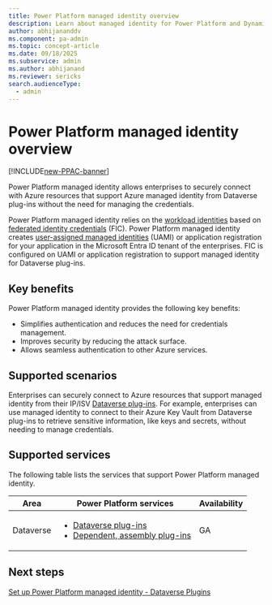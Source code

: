 ```yaml
---
title: Power Platform managed identity overview
description: Learn about managed identity for Power Platform and Dynamics 365 apps.
author: abhijananddv
ms.component: pa-admin
ms.topic: concept-article
ms.date: 09/18/2025
ms.subservice: admin
ms.author: abhijanand
ms.reviewer: sericks
search.audienceType: 
  - admin
---
```


# Power Platform managed identity overview

[!INCLUDE[new-PPAC-banner](~/includes/new-PPAC-banner.md)]


Power Platform managed identity allows enterprises to securely connect with Azure resources that support Azure managed identity from Dataverse plug-ins without the need for managing the credentials. 

Power Platform managed identity relies on the [workload identities](/entra/workload-id/workload-identities-overview) based on [federated identity credentials](/graph/api/resources/federatedidentitycredentials-overview?view=graph-rest-1.0&preserve-view=true) (FIC). Power Platform managed identity creates [user-assigned managed identities](/entra/identity/managed-identities-azure-resources/how-manage-user-assigned-managed-identities?pivots=identity-mi-methods-azp) (UAMI) or application registration for your application in the Microsoft Entra ID tenant of the enterprises. FIC is configured on UAMI or application registration to support managed identity for Dataverse plug-ins.


## Key benefits
Power Platform managed identity provides the following key benefits:

- Simplifies authentication and reduces the need for credentials management. 
- Improves security by reducing the attack surface. 
- Allows seamless authentication to other Azure services.

## Supported scenarios
Enterprises can securely connect to Azure resources that support managed identity from their IP/ISV [Dataverse plug-ins](/power-apps/developer/data-platform/plug-ins). For example, enterprises can use managed identity to connect to their Azure Key Vault from Dataverse plug-ins to retrieve sensitive information, like keys and secrets, without needing to manage credentials.

## Supported services
The following table lists the services that support Power Platform managed identity.

| Area      | Power Platform services | Availability|
|-----------|-------------------------|-------------------------|
| Dataverse |<ul><li>[Dataverse plug-ins](/power-apps/developer/data-platform/plug-ins)</li><li>[Dependent, assembly plug-ins](/power-apps/developer/data-platform/build-and-package#dependent-assemblies)</li></ul>| GA |


## Next steps
[Set up Power Platform managed identity - Dataverse Plugins](set-up-managed-identity.md)



